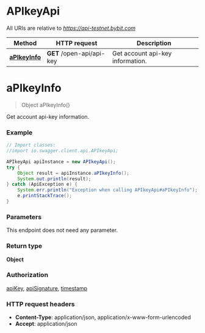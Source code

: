 # APIkeyApi

All URIs are relative to *https://api-testnet.bybit.com*

Method | HTTP request | Description
------------- | ------------- | -------------
[**aPIkeyInfo**](APIkeyApi.md#aPIkeyInfo) | **GET** /open-api/api-key | Get account api-key information.


<a name="aPIkeyInfo"></a>
# **aPIkeyInfo**
> Object aPIkeyInfo()

Get account api-key information.

### Example
```java
// Import classes:
//import io.swagger.client.api.APIkeyApi;

APIkeyApi apiInstance = new APIkeyApi();
try {
    Object result = apiInstance.aPIkeyInfo();
    System.out.println(result);
} catch (ApiException e) {
    System.err.println("Exception when calling APIkeyApi#aPIkeyInfo");
    e.printStackTrace();
}
```

### Parameters
This endpoint does not need any parameter.

### Return type

**Object**

### Authorization

[apiKey](../README.md#apiKey), [apiSignature](../README.md#apiSignature), [timestamp](../README.md#timestamp)

### HTTP request headers

 - **Content-Type**: application/json, application/x-www-form-urlencoded
 - **Accept**: application/json

